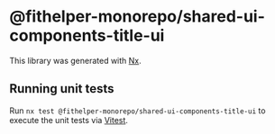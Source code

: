 # @fithelper-monorepo/shared-ui-components-title-ui

This library was generated with [Nx](https://nx.dev).

## Running unit tests

Run `nx test @fithelper-monorepo/shared-ui-components-title-ui` to execute the unit tests via [Vitest](https://vitest.dev/).
